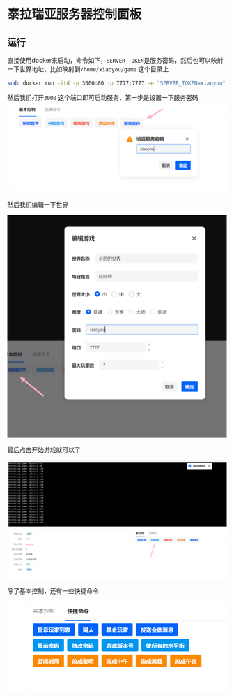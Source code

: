 # 泰拉瑞亚服务器控制面板

## 运行

直接使用docker来启动，命令如下，`SERVER_TOKEN`是服务密码，然后也可以映射一下世界地址，比如映射到`/home/xiaoyou/game` 这个目录上
```bash
sudo docker run -itd -p 3000:80 -p 7777:7777 -e "SERVER_TOKEN=xiaoyou" -v /home/xiaoyou/game:/game xiaoyou66/terraria:v2.0
```

然后我们打开`3000` 这个端口即可启动服务，第一步是设置一下服务密码
![img.png](img/img.png)


然后我们编辑一下世界

![img.png](img/img2.png)

最后点击开始游戏就可以了

![img.png](img/img3.png)

除了基本控制，还有一些快捷命令

![img.png](img/img4.png)